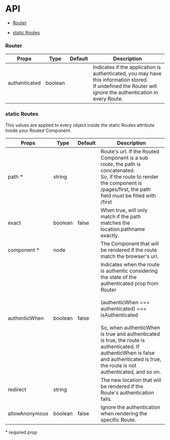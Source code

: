 # API

* [Router](#router)

* [static Routes](#routes)

### Router

| Props                | Type    | Default | Description                                        |
|----------------------|---------|---------|----------------------------------------------------|
| authenticated        | boolean |         | Indicates if the application is authenticated, you may have this information stored.<br/>If undefined the Router will ignore the authentication in every Route. ||

### static Routes

This values are applied to every object inside the static Routes attribute inside your Routed Component.

| Props             | Type    | Default | Description                                        |
|-------------------|---------|---------|----------------------------------------------------|
| path&nbsp;*       | string  |         | Route's url. If the Routed Component is a sub route, the path is concatenated.<br/>So, if the route to render the component is /pages/first, the path field must be filled with /first |
| exact             | boolean | false   | When true, will only match if the path matches the location.pathname exactly. |
| component&nbsp;*  | node    |         | The Component that will be rendered if the route match the browser's url. |
| authenticWhen     | boolean | false   | Indicates when the route is authentic considering the state of the authenticated prop from Router<br/><br/> (authenticWhen === authenticated) === isAuthenticated<br/><br/>So, when authenticWhen is true and authenticated is true, the route is authenticated. If authenticWhen is false and authenticated is true, the route is not authenticated, and so on.
| redirect          | string  |         | The new location that will be rendered if the Route's authentication fails. |
| allowAnonymous    | boolean | false   | Ignore the authentication when rendering the specific Route. |

\* required prop